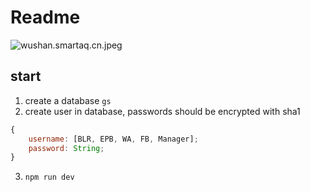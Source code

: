 # Readme

![wushan.smartaq.cn.jpeg](https://i.loli.net/2021/03/05/HJodFfgSbZ97e4W.jpg)

## start

1. create a database `gs`
2. create user in database, passwords should be encrypted with sha1

```js
{
	username: [BLR, EPB, WA, FB, Manager];
	password: String;
}
```

3. `npm run dev`

